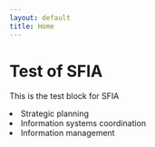 ```yaml
---
layout: default
title: Home
---
```

# Test of SFIA

This is the test block for SFIA

  <li id="skill-itsp" class="hoverable-skill">Strategic planning</li>
  <li id="skill-isco" class="hoverable-skill">Information systems coordination</li>
  <li id="skill-irmg" class="hoverable-skill">Information management</li>

<script src="https://cdn.jsdelivr.net/npm/axios/dist/axios.min.js"></script>
<script type="module">
  import { initializeHover } from './script/sfia_visualize.js';
  initializeHover('.hoverable-skill', '#description');
</script>
